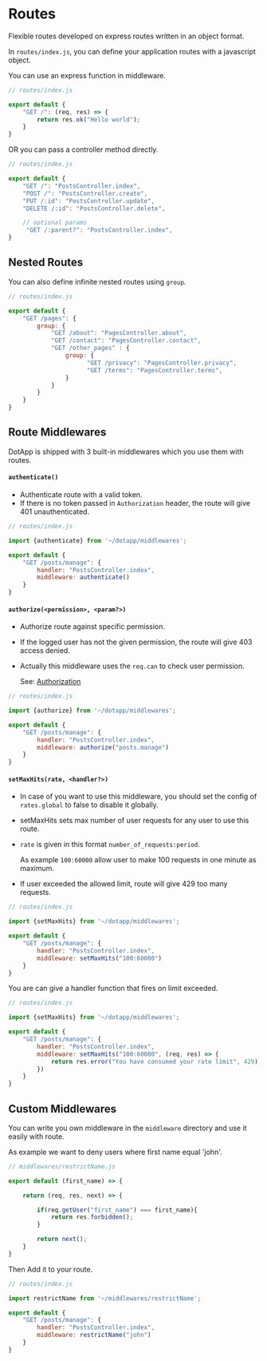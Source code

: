 # Routes

Flexible routes developed on express routes written in an object format.

In `routes/index.js`, you can define your application routes with a javascript object.

You can use an express function in middleware.

``` javascript
// routes/index.js

export default {
    "GET /": (req, res) => {
        return res.ok("Hello world");
    }
}
```

OR you can pass a controller method directly.

``` javascript
// routes/index.js

export default {
    "GET /": "PostsController.index",
    "POST /": "PostsController.create",
    "PUT /:id": "PostsController.update",
    "DELETE /:id": "PostsController.delete",

    // optional params
     "GET /:parent?": "PostsController.index",
}
```

## Nested Routes

You can also define infinite nested routes using `group`.

``` javascript
// routes/index.js

export default {
    "GET /pages": {
        group: {
            "GET /about": "PagesController.about",
            "GET /contact": "PagesController.contact",
            "GET /other_pages" : {
                group: {
                      "GET /privacy": "PagesController.privacy",
                      "GET /terms": "PagesController.terms",
                }
            }
        }
    }
}
```

## Route Middlewares

DotApp is shipped with 3 built-in middlewares which you use them with routes.

#### `authenticate()`

- Authenticate route with a valid token.
- If there is no token passed in `Authorization` header, the route will give 401 unauthenticated.


``` javascript
// routes/index.js

import {authenticate} from '~/dotapp/middlewares';

export default {
    "GET /posts/manage": {
        handler: "PostsController.index",
        middleware: authenticate()
    }
}
```

#### `authorize(<permission>, <param?>)`

- Authorize route against specific permission.
- If the logged user has not the given permission, the route will give 403 access denied.
- Actually this middleware uses the `req.can` to check user permission.

    See: [Authorization](authoriztion.md)


``` javascript
// routes/index.js

import {authorize} from '~/dotapp/middlewares';

export default {
    "GET /posts/manage": {
        handler: "PostsController.index",
        middleware: authorize("posts.manage")
    }
}
```

#### `setMaxHits(rate, <handler?>)`

- In case of you want to use this middleware, you should set the config of `rates.global` to false to disable it globally.
- setMaxHits sets max number of user requests for any user to use this route.
- `rate` is given in this format `number_of_requests:period`.

    As example `100:60000` allow user to make 100 requests in one minute as maximum.
- If user exceeded the allowed limit, route will give 429 too many requests.


``` javascript
// routes/index.js

import {setMaxHits} from '~/dotapp/middlewares';

export default {
    "GET /posts/manage": {
        handler: "PostsController.index",
        middleware: setMaxHits("100:60000")
    }
}
```

You are can give a handler function that fires on limit exceeded.

``` javascript
// routes/index.js

import {setMaxHits} from '~/dotapp/middlewares';

export default {
    "GET /posts/manage": {
        handler: "PostsController.index",
        middleware: setMaxHits("100:60000", (req, res) => {
            return res.error("You have consumed your rate limit", 429);
        })
    }
}
```

## Custom Middlewares

You can write you own middleware in the `middleware` directory and use it easily with route.

As example we want to deny users where first name equal 'john'.

``` javascript
// middlewares/restrictName.js

export default (first_name) => {

    return (req, res, next) => {

        if(req.getUser("first_name") === first_name){
            return res.forbidden();
        }

        return next();
    }
}
```
Then Add it to your route.
``` javascript
// routes/index.js

import restrictName from '~/middlewares/restrictName';

export default {
    "GET /posts/manage": {
        handler: "PostsController.index",
        middleware: restrictName("john")
    }
}
```


